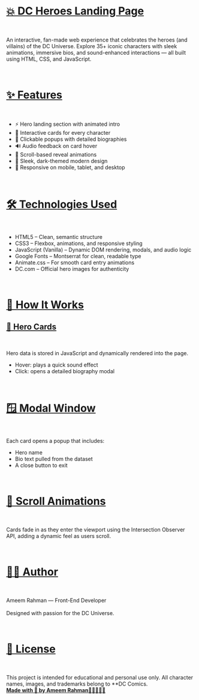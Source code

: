 <h1><u>💥 DC Heroes Landing Page</u></h1>
<br>
<p>
An interactive, fan-made web experience that celebrates the heroes (and villains) of the DC Universe. Explore 35+ iconic characters with sleek animations, immersive bios, and sound-enhanced interactions — all built using HTML, CSS, and JavaScript.
</p>
<br>
<h1><u>✨ Features</u></h1>
<br>
<div>
  <ul>
    <li>⚡ Hero landing section with animated intro</li>
    <li>🎴 Interactive cards for every character</li>
    <li>📜 Clickable popups with detailed biographies</li>
    <li>🔊 Audio feedback on card hover</li>
    <li>🔄 Scroll-based reveal animations</li>
    <li>🎨 Sleek, dark-themed modern design</li>
    <li>📱 Responsive on mobile, tablet, and desktop</li>
  </ul>
</div>
<br>
<h1><u>🛠️ Technologies Used</u></h1>
<br>
<div>
  <ul>
    <li>HTML5 – Clean, semantic structure</li>
    <li>CSS3 – Flexbox, animations, and responsive styling</li>
    <li>JavaScript (Vanilla) – Dynamic DOM rendering, modals, and audio logic</li>
    <li>Google Fonts – Montserrat for clean, readable type</li>
    <li>Animate.css – For smooth card entry animations</li>
    <li>DC.com – Official hero images for authenticity</li>
  </ul>
</div>
<br>
<h1><u>🧩 How It Works</u></h1>
<h2><u>🦸 Hero Cards</u></h2>
<br>
<p>
  Hero data is stored in JavaScript and dynamically rendered into the page.
</p>
<div>
   <ul>
    <li>Hover: plays a quick sound effect</li>
    <li>Click: opens a detailed biography modal</li>
   </ul>
</div>
<br>
<h1><u>🪟 Modal Window</u></h1>
<br>
<div>
  <p>Each card opens a popup that includes:</p>
 <ul>
    <li>Hero name</li>
    <li>Bio text pulled from the dataset</li>
   <li>A close button to exit  </li>
  </ul>
</div>
<br>
<h1><u>👀 Scroll Animations</u></h1>
<br>
<p>Cards fade in as they enter the viewport using the Intersection Observer API, adding a dynamic feel as users scroll.</p>
<br>
<h1><u>👨‍💻 Author</u></h1>
<br>
<p>
  Ameem Rahman — Front-End Developer  
  <br><br>
  Designed with passion for the DC Universe.
</p>
<br>
<h1><u>📜 License</u></h1>
<br>
<p>
  This project is intended for educational and personal use only. All character names, images, and trademarks belong to **DC Comics.
  <br>
  <u><b>Made with 💙 by Ameem Rahman🦇🦸‍♀️🦸‍♂️</u>
</p>














